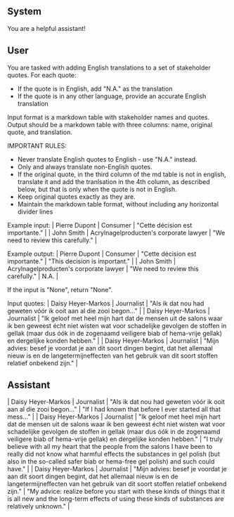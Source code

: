 ## System

You are a helpful assistant!

## User


You are tasked with adding English translations to a set of stakeholder quotes. For each quote:
- If the quote is in English, add "N.A." as the translation
- If the quote is in any other language, provide an accurate English translation

Input format is a markdown table with stakeholder names and quotes.
Output should be a markdown table with three columns: name, original quote, and translation.

IMPORTANT RULES:
- Never translate English quotes to English - use "N.A." instead.
- Only and always translate non-English quotes.
- If the original quote, in the third column of the md table is not in english, translate it and add the tranlsation in the 4th column, as described below, but that is only when the quote is not in English.
- Keep original quotes exactly as they are.
- Maintain the markdown table format, without including any horizontal divider lines

Example input:
| Pierre Dupont | Consumer | "Cette décision est importante." |
| John Smith | Acrylnagelproducten's corporate lawyer | "We need to review this carefully." |

Example output:
| Pierre Dupont | Consumer | "Cette décision est importante." | "This decision is important." |
| John Smith | Acrylnagelproducten's corporate lawyer | "We need to review this carefully." | N.A. |

If the input is "None", return "None".

Input quotes:
| Daisy Heyer-Markos | Journalist | "Als ik dat nou had geweten vóór ik ooit aan al die zooi begon…" |
| Daisy Heyer-Markos | Journalist | "Ik geloof met heel mijn hart dat de mensen uit de salons waar ik ben geweest écht niet wisten wat voor schadelijke gevolgen de stoffen in gellak (maar dus óók in de zogenaamd veiligere biab of hema-vrije gellak) en dergelijke konden hebben." |
| Daisy Heyer-Markos | Journalist | "Mijn advies: besef je voordat je aan dit soort dingen begint, dat het allemaal nieuw is en de langetermijneffecten van het gebruik van dit soort stoffen relatief onbekend zijn." |
        

## Assistant

| Daisy Heyer-Markos | Journalist | "Als ik dat nou had geweten vóór ik ooit aan al die zooi begon…" | "If I had known that before I ever started all that mess..." |
| Daisy Heyer-Markos | Journalist | "Ik geloof met heel mijn hart dat de mensen uit de salons waar ik ben geweest écht niet wisten wat voor schadelijke gevolgen de stoffen in gellak (maar dus óók in de zogenaamd veiligere biab of hema-vrije gellak) en dergelijke konden hebben." | "I truly believe with all my heart that the people from the salons I have been to really did not know what harmful effects the substances in gel polish (but also in the so-called safer biab or hema-free gel polish) and such could have." |
| Daisy Heyer-Markos | Journalist | "Mijn advies: besef je voordat je aan dit soort dingen begint, dat het allemaal nieuw is en de langetermijneffecten van het gebruik van dit soort stoffen relatief onbekend zijn." | "My advice: realize before you start with these kinds of things that it is all new and the long-term effects of using these kinds of substances are relatively unknown." |


